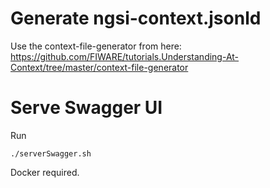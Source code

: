 # Generate ngsi-context.jsonld

Use the context-file-generator from here: https://github.com/FIWARE/tutorials.Understanding-At-Context/tree/master/context-file-generator

# Serve Swagger UI

Run

```
./serverSwagger.sh
```

Docker required.

